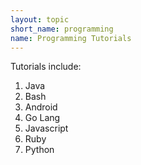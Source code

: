 ```yaml
---
layout: topic
short_name: programming
name: Programming Tutorials
---
```

Tutorials include:

1. Java
2. Bash
3. Android
4. Go Lang
5. Javascript
6. Ruby
7. Python
